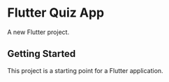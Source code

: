 # Flutter Quiz App

A new Flutter project.
![<image Screenshot_1.png>](<image path earlier copied>)

## Getting Started
This project is a starting point for a Flutter application.
